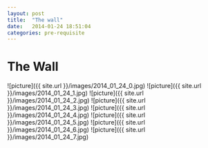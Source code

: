 ```yaml
---
layout: post
title:  "The wall"
date:   2014-01-24 18:51:04
categories: pre-requisite
---
```


The Wall
========
![picture]({{ site.url }}/images/2014_01_24_0.jpg)
![picture]({{ site.url }}/images/2014_01_24_1.jpg)
![picture]({{ site.url }}/images/2014_01_24_2.jpg)
![picture]({{ site.url }}/images/2014_01_24_3.jpg)
![picture]({{ site.url }}/images/2014_01_24_4.jpg)
![picture]({{ site.url }}/images/2014_01_24_5.jpg)
![picture]({{ site.url }}/images/2014_01_24_6.jpg)
![picture]({{ site.url }}/images/2014_01_24_7.jpg)

